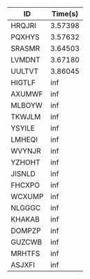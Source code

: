|ID|Time(s)|
|-|-|
|HRQJRI|3.57398|
|PQXHYS|3.57632|
|SRASMR|3.64503|
|LVMDNT|3.67180|
|UULTVT|3.86045|
|HIGTLF|inf|
|AXUMWF|inf|
|MLBOYW|inf|
|TKWJLM|inf|
|YSYILE|inf|
|LMHEQI|inf|
|WVYNJR|inf|
|YZHOHT|inf|
|JISNLD|inf|
|FHCXPO|inf|
|WCXUMP|inf|
|NLGGGC|inf|
|KHAKAB|inf|
|DOMPZP|inf|
|GUZCWB|inf|
|MRHTFS|inf|
|ASJXFI|inf|
